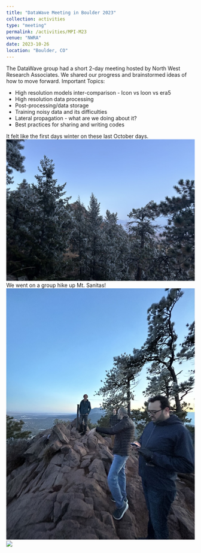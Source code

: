 ```yaml
---
title: "DataWave Meeting in Boulder 2023"
collection: activities
type: "meeting"
permalink: /activities/MPI-M23
venue: "NWRA"
date: 2023-10-26
location: "Boulder, CO"
---
```


The DataWave group had a short 2-day meeting hosted by North West Research Associates. We shared our progress and brainstormed ideas of how to move forward.
Important Topics:

- High resolution models inter-comparison - Icon vs loon vs era5
- High resolution data processing
- Post-processing/data storage
- Training noisy data and its difficulties
- Lateral propagation - what are we doing about it?
- Best practices for sharing and writing codes

It felt like the first days winter on these last October days. 
![](/images/frosty_trees.jpeg)
We went on a group hike up Mt. Sanitas!
![](/images/group_hike.jpeg)
![](/images/boulder_1.jpeg)